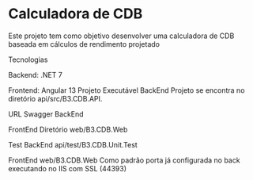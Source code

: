 # Calculadora de CDB

Este projeto tem como objetivo desenvolver uma calculadora de CDB baseada em cálculos de rendimento projetado

Tecnologias

Backend: .NET 7

Frontend: Angular 13
Projeto
Executável
BackEnd
Projeto se encontra no diretório api/src/B3.CDB.API.

URL Swagger BackEnd

FrontEnd
Diretório web/B3.CDB.Web

Test
BackEnd
api/test/B3.CDB.Unit.Test

FrontEnd
web/B3.CDB.Web Como padrão porta já configurada no back executando no IIS com SSL (44393)
